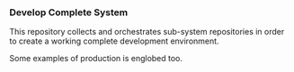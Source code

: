 ### Develop Complete System

This repository collects and orchestrates sub-system repositories in order to create a working complete development environment.

Some examples of production is englobed too.
